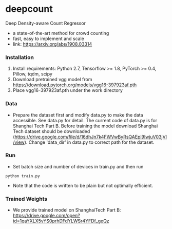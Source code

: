 # deepcount

Deep Density-aware Count Regressor
- a state-of-the-art method for crowd counting
- fast, easy to implement and scale
- link: https://arxiv.org/abs/1908.03314

### Installation
1. Install requirements: Python 2.7, Tensorflow >= 1.8, PyTorch >= 0.4, Pillow, tqdm, scipy
2. Download pretrained vgg model from https://download.pytorch.org/models/vgg16-397923af.pth
3. Place vgg16-397923af.pth under the work directory

### Data
- Prepare the dataset first and modify data.py to make the data accessible. See data.py for detail.
The current code of data.py is for Shanghai Tech Part B. Before training the model download Shanghai Tech dataset should be downloaded (https://drive.google.com/file/d/16dhJn7k4FWVwByRsQAEpl9lwjuV03jVI/view). Change 'data_dir' in data.py to correct path for the dataset.

### Run
- Set batch size and number of devices in train.py and then run
```
python train.py
```
- Note that the code is written to be plain but not optimally efficient.

### Trained Weights
- We provide trained model on ShanghaiTech Part B: https://drive.google.com/open?id=1qaYXLX5vYS0prhDFdYLWSr4YFDf_geQz
